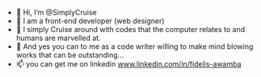 - 👋 Hi, I’m @SimplyCruise
- 👀 I am a front-end developer (web designer)
- 🌱 I simply Cruise around with codes that the computer relates to and humans are marvelled at.
- 💞️ And yes you can to me as a code writer willing to make mind blowing works that can be outstanding...
- 📫 you can get me on linkedin www.linkedin.com/in/fidelis-awamba

<!---
SimplyCruise/SimplyCruise is a ✨ special ✨ repository because its `README.md` (this file) appears on your GitHub profile.
You can click the Preview link to take a look at your changes.
--->
